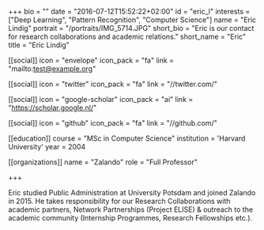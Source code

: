 +++
bio = ""
date = "2016-07-12T15:52:22+02:00"
id = "eric_l"
interests = ["Deep Learning", "Pattern Recognition", "Computer Science"]
name = "Eric Lindig"
portrait = "/portraits/IMG_5714.JPG"
short_bio = "Eric is our contact for research collaborations and academic relations."
short_name = "Eric"
title = "Eric Lindig"

[[social]]
    icon = "envelope"
    icon_pack = "fa"
    link = "mailto:test@example.org"

[[social]]
    icon = "twitter"
    icon_pack = "fa"
    link = "//twitter.com/"

[[social]]
    icon = "google-scholar"
    icon_pack = "ai"
    link = "https://scholar.google.nl/"

[[social]]
    icon = "github"
    icon_pack = "fa"
    link = "//github.com/"

[[education]]
    course = "MSc in Computer Science"
    institution = 'Harvard University'
    year = 2004

[[organizations]]
    name = "Zalando"
    role = "Full Professor"

+++


Eric studied Public Administration at University Potsdam and joined Zalando in 2015. He takes responsibility for our Research Collaborations with academic partners, Network Partnerships (Project ELISE) & outreach to the academic community (Internship Programmes, Research Fellowships etc.).
